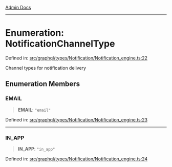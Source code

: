 [Admin Docs](/)

***

# Enumeration: NotificationChannelType

Defined in: [src/graphql/types/Notification/Notification\_engine.ts:22](https://github.com/Sourya07/talawa-api/blob/ead7a48e0174153214ee7311f8b242ee1c1a12ca/src/graphql/types/Notification/Notification_engine.ts#L22)

Channel types for notification delivery

## Enumeration Members

### EMAIL

> **EMAIL**: `"email"`

Defined in: [src/graphql/types/Notification/Notification\_engine.ts:23](https://github.com/Sourya07/talawa-api/blob/ead7a48e0174153214ee7311f8b242ee1c1a12ca/src/graphql/types/Notification/Notification_engine.ts#L23)

***

### IN\_APP

> **IN\_APP**: `"in_app"`

Defined in: [src/graphql/types/Notification/Notification\_engine.ts:24](https://github.com/Sourya07/talawa-api/blob/ead7a48e0174153214ee7311f8b242ee1c1a12ca/src/graphql/types/Notification/Notification_engine.ts#L24)
